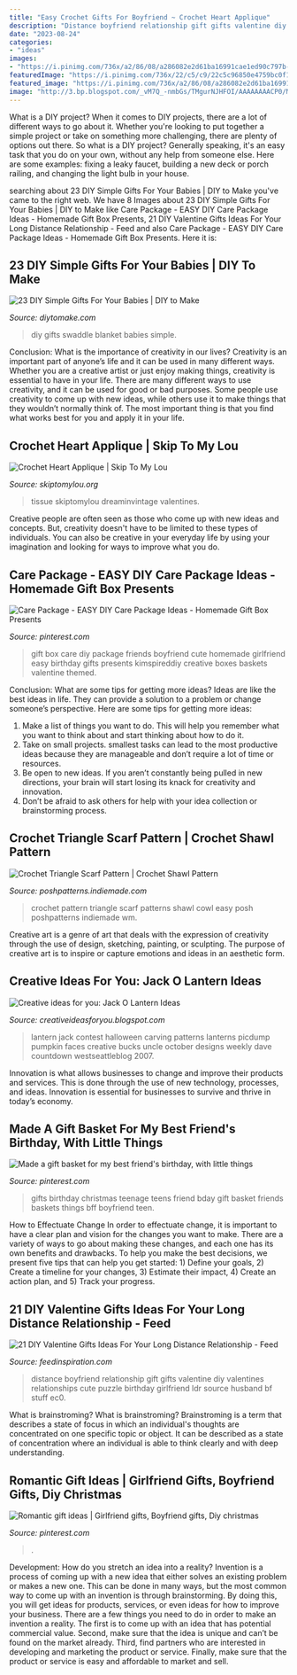 ```yaml
---
title: "Easy Crochet Gifts For Boyfriend ~ Crochet Heart Applique"
description: "Distance boyfriend relationship gift gifts valentine diy valentines relationships cute puzzle birthday girlfriend ldr source husband bf stuff ec0"
date: "2023-08-24"
categories:
- "ideas"
images:
- "https://i.pinimg.com/736x/a2/86/08/a286082e2d61ba16991cae1ed90c797b--my-best-friends-birthday-birthday-gifts.jpg"
featuredImage: "https://i.pinimg.com/736x/22/c5/c9/22c5c96850e4759bc0f11bf6360226eb.jpg"
featured_image: "https://i.pinimg.com/736x/a2/86/08/a286082e2d61ba16991cae1ed90c797b--my-best-friends-birthday-birthday-gifts.jpg"
image: "http://3.bp.blogspot.com/_vM7Q_-nmbGs/TMgurNJHFOI/AAAAAAAACP0/Mvhh6ukejuE/s1600/jack-o-lantern1.jpg"
---
```



What is a DIY project?
When it comes to DIY projects, there are a lot of different ways to go about it. Whether you're looking to put together a simple project or take on something more challenging, there are plenty of options out there. So what is a DIY project? Generally speaking, it's an easy task that you do on your own, without any help from someone else. Here are some examples: fixing a leaky faucet, building a new deck or porch railing, and changing the light bulb in your house.

	

		
searching about 23 DIY Simple Gifts For Your Babies | DIY to Make you've came to the right web. We have 8 Images about 23 DIY Simple Gifts For Your Babies | DIY to Make like Care Package - EASY DIY Care Package Ideas - Homemade Gift Box Presents, 21 DIY Valentine Gifts Ideas For Your Long Distance Relationship - Feed and also Care Package - EASY DIY Care Package Ideas - Homemade Gift Box Presents. Here it is:
		
    
## 23 DIY Simple Gifts For Your Babies | DIY To Make

<img loading=lazy src="http://www.diytomake.com/wp-content/uploads/2016/01/blancket.jpg" onerror="this.onerror=null;this.src='https://tse1.mm.bing.net/th?id=OIP.HAAlDkJIedLbvPyLBwmuBwHaLH&amp;pid=15.1';" alt="23 DIY Simple Gifts For Your Babies | DIY to Make">

_Source: diytomake.com_

>diy gifts swaddle blanket babies simple. 

	

Conclusion: What is the importance of creativity in our lives?
Creativity is an important part of anyone’s life and it can be used in many different ways. Whether you are a creative artist or just enjoy making things, creativity is essential to have in your life. There are many different ways to use creativity, and it can be used for good or bad purposes. Some people use creativity to come up with new ideas, while others use it to make things that they wouldn’t normally think of. The most important thing is that you find what works best for you and apply it in your life.

    
## Crochet Heart Applique | Skip To My Lou

<img loading=lazy src="https://www.skiptomylou.org/wp-content/uploads/2013/10/Crochet-Heart-Applique.jpg" onerror="this.onerror=null;this.src='https://tse3.mm.bing.net/th?id=OIP.9V57YfMN7apqH6Kz84_5UAHaKs&amp;pid=15.1';" alt="Crochet Heart Applique | Skip To My Lou">

_Source: skiptomylou.org_

>tissue skiptomylou dreaminvintage valentines. 

	

Creative people are often seen as those who come up with new ideas and concepts. But, creativity doesn't have to be limited to these types of individuals. You can also be creative in your everyday life by using your imagination and looking for ways to improve what you do.

    
## Care Package - EASY DIY Care Package Ideas - Homemade Gift Box Presents

<img loading=lazy src="https://i.pinimg.com/736x/52/25/77/5225778ee3d4ba5cfa6a5fc6cbf8f292.jpg" onerror="this.onerror=null;this.src='https://tse1.mm.bing.net/th?id=OIP.6kI0vWn5H9dUEjh2948XGgHaNM&amp;pid=15.1';" alt="Care Package - EASY DIY Care Package Ideas - Homemade Gift Box Presents">

_Source: pinterest.com_

>gift box care diy package friends boyfriend cute homemade girlfriend easy birthday gifts presents kimspireddiy creative boxes baskets valentine themed. 

	

Conclusion: What are some tips for getting more ideas?
Ideas are like the best ideas in life. They can provide a solution to a problem or change someone’s perspective. Here are some tips for getting more ideas:
1. Make a list of things you want to do. This will help you remember what you want to think about and start thinking about how to do it.
2. Take on small projects. smallest tasks can lead to the most productive ideas because they are manageable and don’t require a lot of time or resources.
3. Be open to new ideas. If you aren’t constantly being pulled in new directions, your brain will start losing its knack for creativity and innovation.
4. Don’t be afraid to ask others for help with your idea collection or brainstorming process.

    
## Crochet Triangle Scarf Pattern | Crochet Shawl Pattern

<img loading=lazy src="https://poshpatterns.indiemade.com/sites/poshpatterns.indiemade.com/files/imagecache/im_clientsite_product_zoom/366_crochet_pattern_2_wm.jpg" onerror="this.onerror=null;this.src='https://tse2.mm.bing.net/th?id=OIP.YyApG6L3coOtjFMUPH4QbwHaMZ&amp;pid=15.1';" alt="Crochet Triangle Scarf Pattern | Crochet Shawl Pattern">

_Source: poshpatterns.indiemade.com_

>crochet pattern triangle scarf patterns shawl cowl easy posh poshpatterns indiemade wm. 

	

Creative art is a genre of art that deals with the expression of creativity through the use of design, sketching, painting, or sculpting. The purpose of creative art is to inspire or capture emotions and ideas in an aesthetic form.

    
## Creative Ideas For You: Jack O Lantern Ideas

<img loading=lazy src="http://3.bp.blogspot.com/_vM7Q_-nmbGs/TMgurNJHFOI/AAAAAAAACP0/Mvhh6ukejuE/s1600/jack-o-lantern1.jpg" onerror="this.onerror=null;this.src='https://tse3.mm.bing.net/th?id=OIP.nQccwFFiQXeqauIKg2FrGgAAAA&amp;pid=15.1';" alt="Creative ideas for you: Jack O Lantern Ideas">

_Source: creativeideasforyou.blogspot.com_

>lantern jack contest halloween carving patterns lanterns picdump pumpkin faces creative bucks uncle october designs weekly dave countdown westseattleblog 2007. 

	

Innovation is what allows businesses to change and improve their products and services. This is done through the use of new technology, processes, and ideas. Innovation is essential for businesses to survive and thrive in today’s economy.

    
## Made A Gift Basket For My Best Friend&#039;s Birthday, With Little Things

<img loading=lazy src="https://i.pinimg.com/736x/a2/86/08/a286082e2d61ba16991cae1ed90c797b--my-best-friends-birthday-birthday-gifts.jpg" onerror="this.onerror=null;this.src='https://tse4.mm.bing.net/th?id=OIP.v81Bxso3xjsBXmWpKMI0gAHaJ3&amp;pid=15.1';" alt="Made a gift basket for my best friend&#039;s birthday, with little things">

_Source: pinterest.com_

>gifts birthday christmas teenage teens friend bday gift basket friends baskets things bff boyfriend teen. 

	

How to Effectuate Change
In order to effectuate change, it is important to have a clear plan and vision for the changes you want to make. There are a variety of ways to go about making these changes, and each one has its own benefits and drawbacks. To help you make the best decisions, we present five tips that can help you get started: 1) Define your goals, 2) Create a timeline for your changes, 3) Estimate their impact, 4) Create an action plan, and 5) Track your progress.

    
## 21 DIY Valentine Gifts Ideas For Your Long Distance Relationship - Feed

<img loading=lazy src="http://feedinspiration.com/wp-content/uploads/2016/12/Long-Distance-Relationship-Valentines-Day-gift.jpg" onerror="this.onerror=null;this.src='https://tse2.mm.bing.net/th?id=OIP.vVg_MU4BdPXOHu373K1xFADYEh&amp;pid=15.1';" alt="21 DIY Valentine Gifts Ideas For Your Long Distance Relationship - Feed">

_Source: feedinspiration.com_

>distance boyfriend relationship gift gifts valentine diy valentines relationships cute puzzle birthday girlfriend ldr source husband bf stuff ec0. 

	

What is brainstroming?
What is brainstroming? Brainstroming is a term that describes a state of focus in which an individual's thoughts are concentrated on one specific topic or object. It can be described as a state of concentration where an individual is able to think clearly and with deep understanding.

    
## Romantic Gift Ideas | Girlfriend Gifts, Boyfriend Gifts, Diy Christmas

<img loading=lazy src="https://i.pinimg.com/736x/22/c5/c9/22c5c96850e4759bc0f11bf6360226eb.jpg" onerror="this.onerror=null;this.src='https://tse3.mm.bing.net/th?id=OIP.V5UghlxxCt7qDnG6vYIttwHaJ4&amp;pid=15.1';" alt="Romantic gift ideas | Girlfriend gifts, Boyfriend gifts, Diy christmas">

_Source: pinterest.com_

>. 

	

Development: How do you stretch an idea into a reality?
Invention is a process of coming up with a new idea that either solves an existing problem or makes a new one. This can be done in many ways, but the most common way to come up with an invention is through brainstorming. By doing this, you will get ideas for products, services, or even ideas for how to improve your business.
There are a few things you need to do in order to make an invention a reality. The first is to come up with an idea that has potential commercial value. Second, make sure that the idea is unique and can’t be found on the market already. Third, find partners who are interested in developing and marketing the product or service. Finally, make sure that the product or service is easy and affordable to market and sell.

